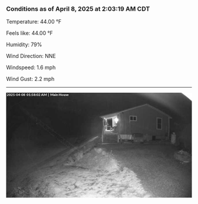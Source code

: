 ### Conditions as of April 8, 2025 at 2:03:19 AM CDT 

Temperature: 44.00 &deg;F

Feels like: 44.00 &deg;F

Humidity: 79%

Wind Direction: NNE

Windspeed: 1.6 mph

Wind Gust: 2.2 mph

---

<img src="./images/latest.jpeg"/>

